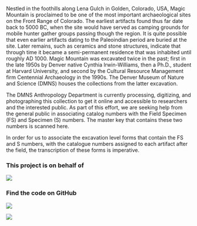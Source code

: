 Nestled in the foothills along Lena Gulch in Golden, Colorado, USA, Magic Mountain is proclaimed to be one of the most 
important archaeological sites on the Front Range of Colorado. The earliest artifacts found thus far date back to 
5000 BC, when the site would have served as camping grounds for mobile hunter gather groups passing though the region. 
It is quite possible that even earlier artifacts dating to the Paleoindian period are buried at the site.  Later remains, 
such as ceramics and stone structures, indicate that through time it became a semi-permanent residence that was 
inhabited until roughly AD 1000. Magic Mountain was excavated twice in the past; first in the late 1950s by Denver native Cynthia Irwin-Williams, then a Ph.D., student at Harvard University, and second by the Cultural Resource Management firm Centennial Archaeology in the 1990s. The Denver Museum of Nature and Science (DMNS) houses the collections from the latter excavation.  

The DMNS Anthropology Department is currently processing, digitizing, and photographing this collection to get it online 
and accessible to researchers and the interested public. As part of this effort, we are seeking help from the general 
public in associating catalog numbers with the Field Specimen (FS) and Specimen (S) numbers. The master key that contains 
these two numbers is scanned here. 

In order for us to associate the excavation level forms that contain the FS and S numbers, with the catalogue numbers 
assigned to each artifact after the field, the transcription of these forms is imperative.
 
### This project is on behalf of

[![](https://micropasts-other.s3.amazonaws.com/other/denver-museum-of-nature-and-science.jpg)](http://www.dmns.org)

### Find the code on GitHub

[![](https://micropasts-other.s3.amazonaws.com/other/github_logo.png)](https://github.com/MicroPasts/magicMountain)

![](https://micropasts-other.s3.amazonaws.com/other/msudai.png)
